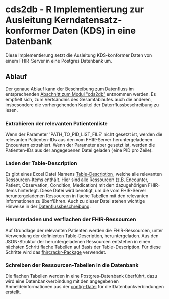 # cds2db - R Implementierung zur Ausleitung Kerndatensatz-konformer Daten (KDS) in eine Datenbank

Diese Implementierung setzt die Ausleitung KDS-konformer Daten von einem FHIR-Server in eine Postgres Datenbank um.

## Ablauf

Der genaue Ablauf kann der Beschreibung zum Datenfluss im entsprechenden [Abschnitt zum Modul "cds2db"](../../Dataflow.md#modul-cds2db) entnommen werden. Es empfielt sich, zum Vertsändnis des Gesamtablaufes auch die anderen, insbesondere die vorhergehenden Kapitel der Datenflussbeschreibung zu lesen.

### Extrahieren der relevanten Patientenliste

Wenn der Parameter 'PATH_TO_PID_LIST_FILE' nicht gesetzt ist, werden die relevanten Patienten-IDs aus den vom FHIR-Server heruntergeladenen Encountern extrahiert. Wenn der Parameter aber gesetzt ist, werden die Patienten-IDs aus der angegebenen Datei geladen (eine PID pro Zeile).

### Laden der Table-Description

Es gibt eines Excel Datei  Namens [Table-Description](./inst/extdata/Table_Description.xlsx), welche alle relevanten Ressourcen-Items enthält. Hier sind alle Ressourcen (z.B. Encounter, Patient, Observation, Condition, Medication) mit den dazugehörigen FHIR-Items hinterlegt. Diese Datei wird benötigt, um die vom FHIR-Server heruntergeladenen Ressourcen in flache Tabellen mit den relevanten Informationen zu überführen. Auch zu dieser Datei stehen wichtige Hinweise in der [Datenflussbeschreibung](../../Dataflow.md).

### Herunterladen und verflachen der FHIR-Ressourcen

Auf Grundlage der relevanten Patienten werden die FHIR-Ressourcen, unter Verwendung der definierten Table-Description, heruntergeladen. Aus den JSON-Struktur der heruntergeladenen Ressourcen entstehen in einen nächsten Schritt flache Tabellen auf Basis der Table-Description. Für diese Schritte wird das <a href="https://cran.r-project.org/web/packages/fhircrackr/index.html" target="_blank" rel="noopener noreferrer">fhircrackr-Package</a> verwendet.

### Schreiben der Ressourcen-Tabellen in die Datenbank

Die flachen Tabellen werden in eine Postgres-Datenbank überführt, dazu wird eine Datenbankverbindung mit den angegebenen Anmeldeinformationen aus der [config-Datei](https://github.com/medizininformatik-initiative/INTERPOLAR/blob/main/cds_hub_db_config.toml) für die Datenbankverbindungen erstellt.
